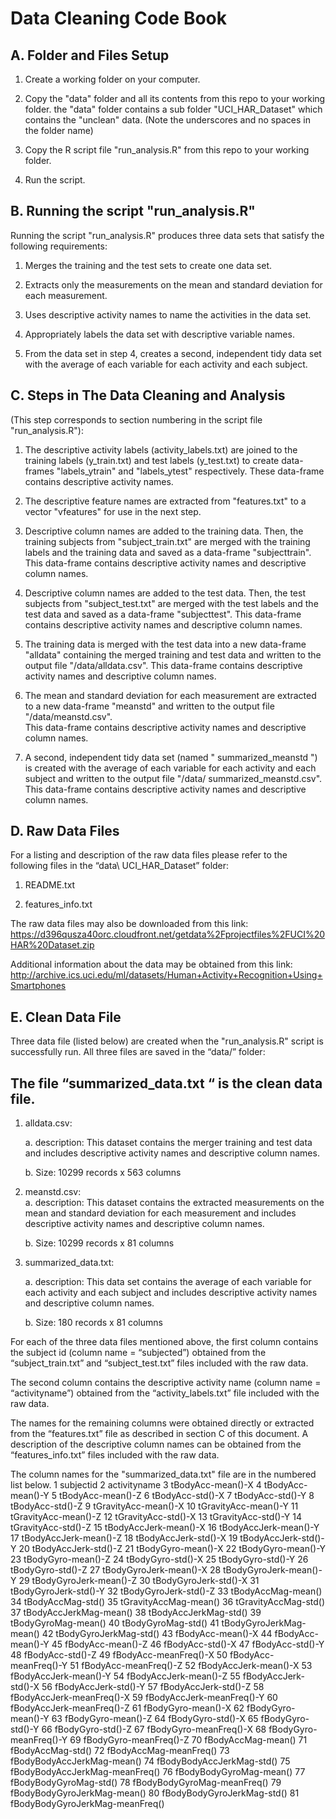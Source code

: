 # Data Cleaning Code Book

A. Folder and Files Setup
-------------------------

1.	Create a working folder on your computer.

2.	Copy the "data" folder and all its contents from this repo to your working 
    folder. the "data" folder contains a sub folder "UCI_HAR_Dataset" which 
    contains the "unclean" data. (Note the underscores and no spaces in the 
    folder name) 
    
3.	Copy the R script file "run_analysis.R" from this repo to your working folder.

4.	Run the script. 


B. Running the script "run_analysis.R"
------------------------------------- 

Running the script "run_analysis.R" produces three data sets that satisfy the 
following requirements: 

1.	Merges the training and the test sets to create one data set.

2.	Extracts only the measurements on the mean and standard deviation for each 
    measurement. 
    
3.	Uses descriptive activity names to name the activities in the data set.

4.	Appropriately labels the data set with descriptive variable names. 

5.	From the data set in step 4, creates a second, independent tidy data set with 
    the average of each variable for each activity and each subject.


C. Steps in The Data Cleaning and Analysis
------------------------------------------
(This step corresponds to section numbering in the script file "run_analysis.R"):

1.	The descriptive activity labels (activity_labels.txt) are joined to the 
    training labels (y_train.txt) and test labels (y_test.txt) to create 
    data-frames "labels_ytrain" and "labels_ytest" respectively.  These data-frame 
    contains descriptive activity names.
    
2.	The descriptive feature names are extracted from "features.txt" to a vector 
    "vfeatures" for use in the next step. 
    
3.	Descriptive column names are added to the training data. Then, the training 
    subjects from "subject_train.txt" are merged with the training labels and the 
    training data and saved as a data-frame "subjecttrain".  This data-frame 
    contains descriptive activity names and descriptive column names. 
    
4.	Descriptive column names are added to the test data. Then, the test subjects
    from "subject_test.txt" are merged with the test labels and the test data and 
    saved as a data-frame "subjecttest".  This data-frame contains descriptive 
    activity names and descriptive column names.
    
5.	The training data is merged with the test data into a new data-frame "alldata" 
    containing the merged training and test data and written to the output file 
    "/data/alldata.csv".  This data-frame contains descriptive activity names and 
    descriptive column names.
    
6.	The mean and standard deviation for each measurement are extracted to a new 
    data-frame "meanstd" and written to the output file "/data/meanstd.csv".  
    This data-frame contains descriptive activity names and descriptive column 
    names.
    
7.	A second, independent tidy data set (named " summarized_meanstd ") is created 
    with the average of each variable for each activity and each subject and 
    written to the output file "/data/ summarized_meanstd.csv".  This data-frame 
    contains descriptive activity names and descriptive column names.


D. Raw Data Files
-----------------

For a listing and description of the raw data files please refer to the following 
files in the  “data\ UCI_HAR_Dataset” folder:

1.	README.txt

2.	features_info.txt

The raw data files may also be downloaded from this link:
https://d396qusza40orc.cloudfront.net/getdata%2Fprojectfiles%2FUCI%20HAR%20Dataset.zip 

Additional information about the data may be obtained from this link:
http://archive.ics.uci.edu/ml/datasets/Human+Activity+Recognition+Using+Smartphones 


E. Clean Data File
------------------

Three data file (listed below) are created when the "run_analysis.R" script 
is successfully run.  All three files are saved in the “data/” folder:

The file “summarized_data.txt “ is the clean data file.
------------------------------------------------------- 

1.	alldata.csv:  

    a.  description: This dataset contains the merger training and test data and 
        includes descriptive activity names and descriptive column names. 
    
    b.	Size: 10299 records x 563 columns 
    
2.	meanstd.csv:  
    a.  description: This dataset contains the extracted measurements on the mean 
        and standard deviation for each measurement and includes descriptive 
        activity names and descriptive column names. 
        
    b.	Size: 10299 records x 81 columns 
    
3.	summarized_data.txt: 
 
    a.	description: This data set contains the average of each variable for each 
        activity and each subject and includes descriptive activity names and 
        descriptive column names. 
        
    b.	Size: 180 records x 81 columns 


For each of the three data files mentioned above, the first column contains the 
subject id (column name = “subjected”)  obtained from the  “subject_train.txt” and 
“subject_test.txt” files included with the raw data.

The second column contains the descriptive activity name 
(column name = “activityname”) obtained from the “activity_labels.txt” file 
included with the raw data.

The names for the remaining columns were obtained directly or extracted from the 
“features.txt” file as described in section C of this document. A description of 
the descriptive column names can be obtained from the “features_info.txt” files 
included with the raw data.

The column names for the "summarized_data.txt" file are in the numbered list below. 
1	subjectid
2	activityname
3	tBodyAcc-mean()-X
4	tBodyAcc-mean()-Y
5	tBodyAcc-mean()-Z
6	tBodyAcc-std()-X
7	tBodyAcc-std()-Y
8	tBodyAcc-std()-Z
9	tGravityAcc-mean()-X
10	tGravityAcc-mean()-Y
11	tGravityAcc-mean()-Z
12	tGravityAcc-std()-X
13	tGravityAcc-std()-Y
14	tGravityAcc-std()-Z
15	tBodyAccJerk-mean()-X
16	tBodyAccJerk-mean()-Y
17	tBodyAccJerk-mean()-Z
18	tBodyAccJerk-std()-X
19	tBodyAccJerk-std()-Y
20	tBodyAccJerk-std()-Z
21	tBodyGyro-mean()-X
22	tBodyGyro-mean()-Y
23	tBodyGyro-mean()-Z
24	tBodyGyro-std()-X
25	tBodyGyro-std()-Y
26	tBodyGyro-std()-Z
27	tBodyGyroJerk-mean()-X
28	tBodyGyroJerk-mean()-Y
29	tBodyGyroJerk-mean()-Z
30	tBodyGyroJerk-std()-X
31	tBodyGyroJerk-std()-Y
32	tBodyGyroJerk-std()-Z
33	tBodyAccMag-mean()
34	tBodyAccMag-std()
35	tGravityAccMag-mean()
36	tGravityAccMag-std()
37	tBodyAccJerkMag-mean()
38	tBodyAccJerkMag-std()
39	tBodyGyroMag-mean()
40	tBodyGyroMag-std()
41	tBodyGyroJerkMag-mean()
42	tBodyGyroJerkMag-std()
43	fBodyAcc-mean()-X
44	fBodyAcc-mean()-Y
45	fBodyAcc-mean()-Z
46	fBodyAcc-std()-X
47	fBodyAcc-std()-Y
48	fBodyAcc-std()-Z
49	fBodyAcc-meanFreq()-X
50	fBodyAcc-meanFreq()-Y
51	fBodyAcc-meanFreq()-Z
52	fBodyAccJerk-mean()-X
53	fBodyAccJerk-mean()-Y
54	fBodyAccJerk-mean()-Z
55	fBodyAccJerk-std()-X
56	fBodyAccJerk-std()-Y
57	fBodyAccJerk-std()-Z
58	fBodyAccJerk-meanFreq()-X
59	fBodyAccJerk-meanFreq()-Y
60	fBodyAccJerk-meanFreq()-Z
61	fBodyGyro-mean()-X
62	fBodyGyro-mean()-Y
63	fBodyGyro-mean()-Z
64	fBodyGyro-std()-X
65	fBodyGyro-std()-Y
66	fBodyGyro-std()-Z
67	fBodyGyro-meanFreq()-X
68	fBodyGyro-meanFreq()-Y
69	fBodyGyro-meanFreq()-Z
70	fBodyAccMag-mean()
71	fBodyAccMag-std()
72	fBodyAccMag-meanFreq()
73	fBodyBodyAccJerkMag-mean()
74	fBodyBodyAccJerkMag-std()
75	fBodyBodyAccJerkMag-meanFreq()
76	fBodyBodyGyroMag-mean()
77	fBodyBodyGyroMag-std()
78	fBodyBodyGyroMag-meanFreq()
79	fBodyBodyGyroJerkMag-mean()
80	fBodyBodyGyroJerkMag-std()
81	fBodyBodyGyroJerkMag-meanFreq()
